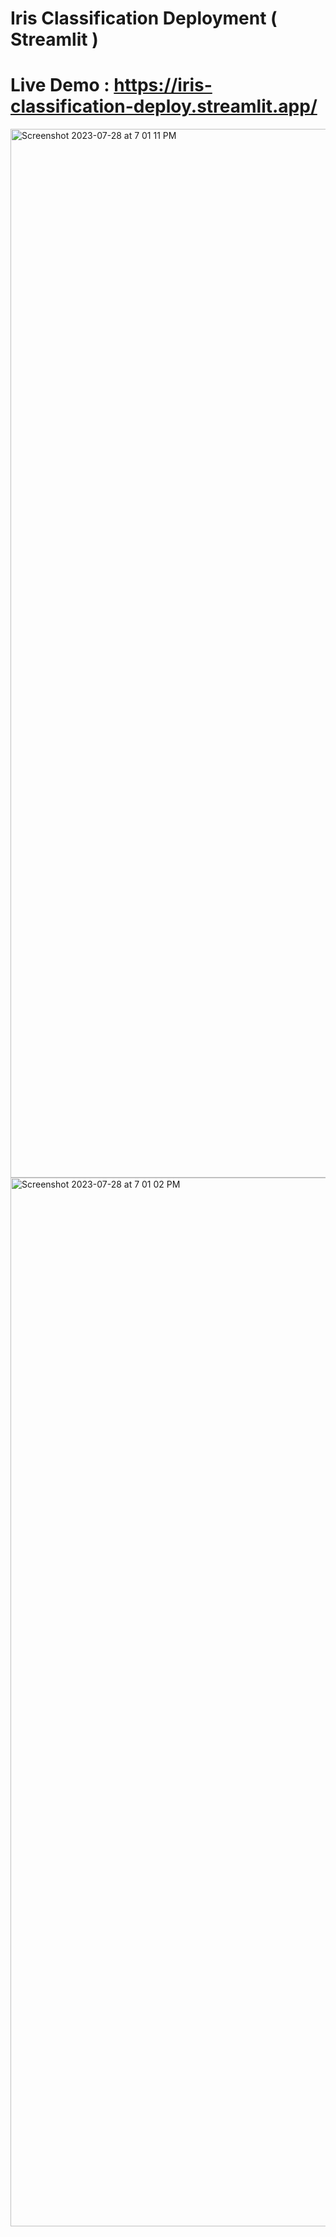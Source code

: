 # Iris Classification Deployment ( Streamlit )

# Live Demo : https://iris-classification-deploy.streamlit.app/

<img width="1678" alt="Screenshot 2023-07-28 at 7 01 11 PM" src="https://github.com/Vrushabh-Pol/Iris-Classification-Streamlit-Deployment/assets/126774806/dbaa6678-56d5-441a-b2f5-a81ec373fbb1">

<img width="1678" alt="Screenshot 2023-07-28 at 7 01 02 PM" src="https://github.com/Vrushabh-Pol/Iris-Classification-Streamlit-Deployment/assets/126774806/006f2f4f-621d-466f-8a5c-260db5b1e911">
